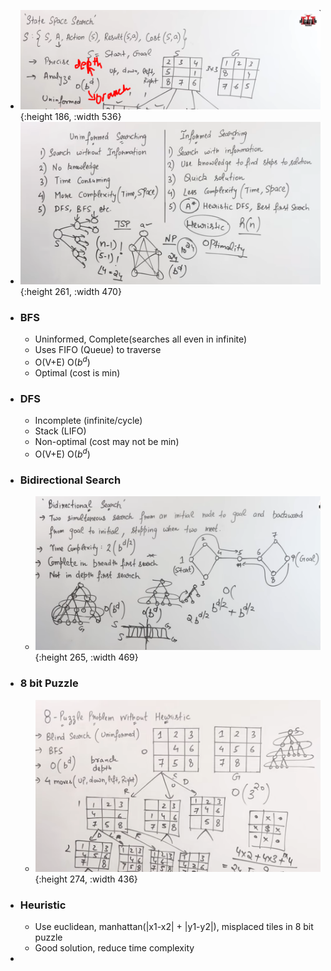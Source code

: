 - ![image.png](../assets/image_1740239847606_0.png){:height 186, :width 536}
- ![image.png](../assets/image_1740240121740_0.png){:height 261, :width 470}
- ### BFS
	- Uninformed, Complete(searches all even in infinite)
	- Uses FIFO (Queue) to traverse
	- O(V+E) O($b^d$)
	- Optimal (cost is min)
- ### DFS
	- Incomplete (infinite/cycle)
	- Stack (LIFO)
	- Non-optimal (cost may not be min)
	- O(V+E) O($b^d$)
- ### Bidirectional Search
	- ![image.png](../assets/image_1740241455698_0.png){:height 265, :width 469}
- ### 8 bit Puzzle
	- ![image.png](../assets/image_1740241883697_0.png){:height 274, :width 436}
- ### Heuristic
	- Use euclidean, manhattan(|x1-x2| + |y1-y2|), misplaced tiles in 8 bit puzzle
	- Good solution, reduce time complexity
-